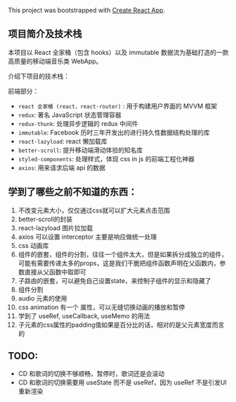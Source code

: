 This project was bootstrapped with [Create React App](https://github.com/facebook/create-react-app).

## 项目简介及技术栈

本项目以 React 全家桶（包含 hooks）以及 immutable 数据流为基础打造的一款高质量的移动端音乐类 WebApp。

介绍下项目的技术栈：

前端部分：

- `react 全家桶 (react，react-router)` : 用于构建用户界面的 MVVM 框架
- `redux`: 著名 JavaScript 状态管理容器
- `redux-thunk`: 处理异步逻辑的 redux 中间件
- `immutable`: Facebook 历时三年开发出的进行持久性数据结构处理的库
- `react-lazyload`: react 懒加载库
- `better-scroll`: 提升移动端滑动体验的知名库
- `styled-components`: 处理样式，体现 css in js 的前端工程化神器
- `axios`: 用来请求后端 api 的数据

## 学到了哪些之前不知道的东西：
1. 不改变元素大小，仅仅通过css就可以扩大元素点击范围
2. better-scroll的封装
3. react-lazyload 图片拉加载
4. axios 可以设置 interceptor 主要是响应做统一处理
5. css 动画库
6. 组件的嵌套，组件的分割，往往一个组件太大，但是如果拆分成独立的组件，可能有需要传递太多的props，这是我们干脆把组件函数声明在父函数内，参数直接从父函数中取即可
7. 子路由的嵌套，可以避免自己设置state，来控制子组件的显示和隐藏了
8. 组件分割
9. audio 元素的使用
10. css animation 有一个 属性，可以无缝切换动画的播放和暂停
11. 学到了 useRef, useCallback, useMemo 的用法
12. 子元素的css属性的padding值如果是百分比的话，相对的是父元素宽度而言的

## TODO:
- CD 和歌词的切换不够顺畅，暂停时，歌词还是会滚动
- CD 和歌词的切换需要用 useState 而不是 useRef，因为 useRef 不是引发UI 重新渲染